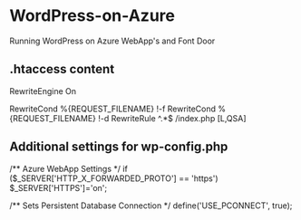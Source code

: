 # WordPress-on-Azure
Running WordPress on Azure WebApp's and Font Door

## .htaccess content
RewriteEngine On

RewriteCond %{REQUEST_FILENAME} !-f
RewriteCond %{REQUEST_FILENAME} !-d
RewriteRule ^.*$ /index.php [L,QSA]

## Additional settings for wp-config.php
/** Azure WebApp Settings */
if ($_SERVER['HTTP_X_FORWARDED_PROTO'] == 'https') $_SERVER['HTTPS']='on';

/** Sets Persistent Database Connection */
define('USE_PCONNECT', true);
